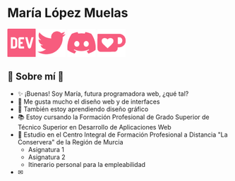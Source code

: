 # María López Muelas 

![DEV](https://github.com/Benethert/Benethert/blob/pics/DEV.png "DEV.png")   ![twitter](https://github.com/Benethert/Benethert/blob/pics/TW.png "TW.png")   ![discord](https://github.com/Benethert/Benethert/blob/pics/DC.png "DC.png")   ![coffee](https://github.com/Benethert/Benethert/blob/pics/COF.png "COF.png") 



## 🌷 Sobre mí 🌷

- ✨ ¡Buenas! Soy María, futura programadora web, ¿qué tal?
- 👀 Me gusta mucho el diseño web y de interfaces
- 🌱 También estoy aprendiendo diseño gráfico
- 📚 Estoy cursando la Formación Profesional de Grado Superior de Técnico Superior en Desarrollo de Aplicaciones Web
- 🎒 Estudio en el Centro Integral de Formación Profesional a Distancia "La Conservera" de la Región de Murcia
    - Asignatura 1
    - Asignatura 2
    - Itinerario personal para la empleabilidad
- ✉ 


<!---
Benethert/Benethert is a ✨ special ✨ repository because its `README.md` (this file) appears on your GitHub profile.
You can click the Preview link to take a look at your changes.
--->
